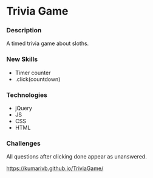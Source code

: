 # Trivia Game

### Description
A timed trivia game about sloths.

### New Skills
* Timer counter
* .click(countdown)

### Technologies
* jQuery
* JS
* CSS
* HTML

### Challenges
All questions after clicking done appear as unanswered.

https://kumarivb.github.io/TriviaGame/